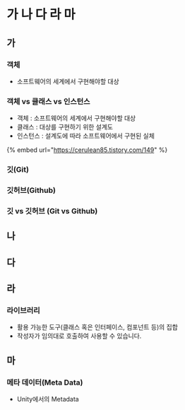 # 가 나 다 라 마

## 가

### 객체

* 소프트웨어의 세계에서 구현해야할 대상

### 객체 vs 클래스 vs 인스턴스

* 객체 : 소프트웨어의 세계에서 구현해야할 대상
* 클래스 : 대상를 구현하기 위한 설계도
* 인스턴스 : 설계도에 따라 소프트웨어에서 구현된 실체

{% embed url="https://cerulean85.tistory.com/149" %}



### 깃\(Git\)



### 깃허브\(Github\)



### 깃 vs 깃허브 \(Git vs Github\)



## 나



## 다



## 라

### 라이브러리

* 활용 가능한 도구\(클래스 혹은 인터페이스, 컴포넌트 등\)의 집합
* 작성자가 임의대로 호출하여 사용할 수 있습니다.



## 마

### 메타 데이터\(Meta Data\)

* Unity에서의 Metadata





